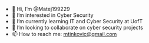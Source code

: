 - 👋 Hi, I’m @Matej199229
- 👀 I’m interested in Cyber Security
- 🌱 I’m currently learning IT and Cyber Security at UofT
- 💞️ I’m looking to collaborate on cyber security projects
- 📫 How to reach me: mtinkovic@gmail.com

<!---
Matej199229/Matej199229 is a ✨ special ✨ repository because its `README.md` (this file) appears on your GitHub profile.
You can click the Preview link to take a look at your changes.
--->
